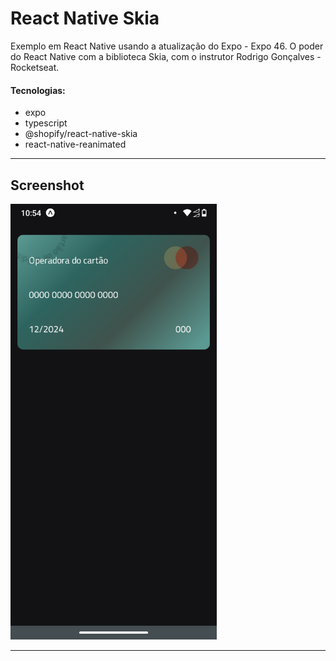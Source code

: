# React Native Skia

Exemplo em React Native usando a atualização do Expo - Expo 46. O poder do React Native com a biblioteca Skia, com o instrutor Rodrigo Gonçalves - Rocketseat.

#### Tecnologias:

- expo
- typescript
- @shopify/react-native-skia
- react-native-reanimated

---

## Screenshot

<div>
  <img src=".github/img1.png" style="width:330px"/>
</div>

---
